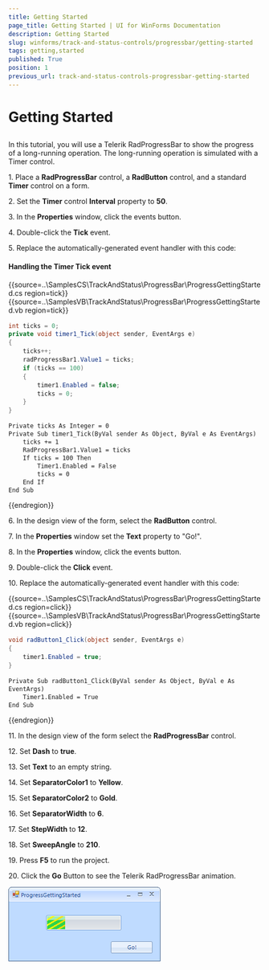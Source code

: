 ```yaml
---
title: Getting Started
page_title: Getting Started | UI for WinForms Documentation
description: Getting Started
slug: winforms/track-and-status-controls/progressbar/getting-started
tags: getting,started
published: True
position: 1
previous_url: track-and-status-controls-progressbar-getting-started
---
```


# Getting Started

## 

In this tutorial, you will use a Telerik RadProgressBar to show the progress of a long-running operation. The long-running operation is simulated with a Timer control.

1\. Place a __RadProgressBar__ control, a __RadButton__ control, and a standard __Timer__ control on a form.

2\. Set the __Timer__ control __Interval__  property to __50__.

3\. In the __Properties__ window, click the events button.

4\. Double-click the __Tick__ event.

5\. Replace the automatically-generated event handler with this code:
          
#### Handling the Timer Tick event

{{source=..\SamplesCS\TrackAndStatus\ProgressBar\ProgressGettingStarted.cs region=tick}} 
{{source=..\SamplesVB\TrackAndStatus\ProgressBar\ProgressGettingStarted.vb region=tick}} 

````C#
int ticks = 0;
private void timer1_Tick(object sender, EventArgs e)
{
    ticks++;
    radProgressBar1.Value1 = ticks;
    if (ticks == 100)
    {
        timer1.Enabled = false;
        ticks = 0;
    }
}

````
````VB.NET
Private ticks As Integer = 0
Private Sub timer1_Tick(ByVal sender As Object, ByVal e As EventArgs)
    ticks += 1
    RadProgressBar1.Value1 = ticks
    If ticks = 100 Then
        Timer1.Enabled = False
        ticks = 0
    End If
End Sub

````

{{endregion}} 

6\. In the design view of the form, select the __RadButton__ control.

7\. In the __Properties__ window set the __Text__ property to "Go!".

8\. In the __Properties__ window, click the events button.

9\. Double-click the __Click__ event.

10\. Replace the automatically-generated event handler with this code:

{{source=..\SamplesCS\TrackAndStatus\ProgressBar\ProgressGettingStarted.cs region=click}} 
{{source=..\SamplesVB\TrackAndStatus\ProgressBar\ProgressGettingStarted.vb region=click}} 

````C#
void radButton1_Click(object sender, EventArgs e)
{
    timer1.Enabled = true;
}

````
````VB.NET
Private Sub radButton1_Click(ByVal sender As Object, ByVal e As EventArgs)
    Timer1.Enabled = True
End Sub

````

{{endregion}} 

11\. In the design view of the form select the __RadProgressBar__ control.

12\. Set __Dash__ to __true__.

13\. Set __Text__ to an empty string.

14\. Set __SeparatorColor1__ to __Yellow__.

15\. Set __SeparatorColor2__ to __Gold__.

16\. Set __SeparatorWidth__ to __6__.

17\. Set __StepWidth__ to __12__.

18\. Set __SweepAngle__ to __210__.

19\. Press __F5__ to run the project.

20\. Click the __Go__ Button to see the Telerik RadProgressBar animation.

![track-and-status-controls-progressbar-getting-started 001](images/track-and-status-controls-progressbar-getting-started001.png)
